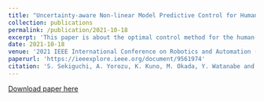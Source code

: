 ```yaml
---
title: "Uncertainty-aware Non-linear Model Predictive Control for Human-following Companion Robot"
collection: publications
permalink: /publication/2021-10-18
excerpt: 'This paper is about the optimal control method for the human-following robot'
date: 2021-10-18
venue: '2021 IEEE International Conference on Robotics and Automation (ICRA)'
paperurl: 'https://ieeexplore.ieee.org/document/9561974'
citation: 'S. Sekiguchi, A. Yorozu, K. Kuno, M. Okada, Y. Watanabe and M. Takahashi, "Uncertainty-aware Non-linear Model Predictive Control for Human-following Companion Robot," 2021 IEEE International Conference on Robotics and Automation (ICRA), 2021, pp. 8316-8322, doi: 10.1109/ICRA48506.2021.9561974.'
---
```


[Download paper here](https://ieeexplore.ieee.org/document/9561974)